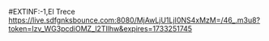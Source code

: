 #EXTINF:-1,El Trece
https://live.sdfgnksbounce.com:8080/MjAwLjU1LjI0NS4xMzM=/46_.m3u8?token=Izv_WG3pcdiOMZ_l2TIlhw&expires=1733251745
